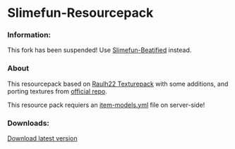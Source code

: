 # Slimefun-Resourcepack
### Information:
This fork has been suspended! Use [Slimefun-Beatified](https://github.com/Den4enko/Slimefun-Beautified-Serversided) instead.
### About
This resourcepack based on [Raulh22 Texturepack](https://www.planetminecraft.com/texture-pack/slimefun-texture-by-raulh22/) with some additions, and porting textures from [official repo](https://github.com/Slimefun/Resourcepack).

This resource pack requiers an [item-models.yml](https://github.com/Den4enko/Slimefun-Resourcepack/releases/latest/download/item-models.yml) file on server-side!
### Downloads:
[Download latest version](https://github.com/Den4enko/Slimefun-Resourcepack/releases/latest/download/textures.zip)

